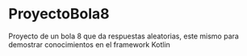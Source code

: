 # ProyectoBola8
Proyecto de un bola 8 que da respuestas aleatorias, este mismo para demostrar conocimientos en el framework Kotlin

